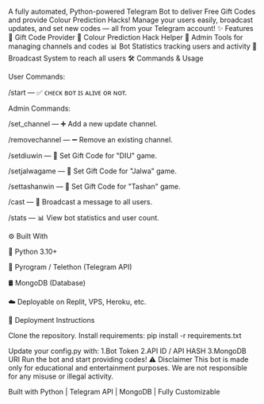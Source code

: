 A fully automated, Python-powered Telegram Bot to deliver Free Gift Codes and provide Colour Prediction Hacks!
Manage your users easily, broadcast updates, and set new codes — all from your Telegram account!
✨ Features
🎁 Gift Code Provider
🎨 Colour Prediction Hack Helper
🔧 Admin Tools for managing channels and codes
📊 Bot Statistics tracking users and activity
📢 Broadcast System to reach all users
🛠️ Commands & Usage

User Commands:

/start — ✅ ᴄʜᴇᴄᴋ ʙᴏᴛ ɪꜱ ᴀʟɪᴠᴇ ᴏʀ ɴᴏᴛ.

Admin Commands:

/set_channel — ➕ Add a new update channel.

/removechannel — ➖ Remove an existing channel.

/setdiuwin — 🎯 Set Gift Code for "DIU" game.

/setjalwagame — 🎯 Set Gift Code for "Jalwa" game.

/settashanwin — 🎯 Set Gift Code for "Tashan" game.

/cast — 📢 Broadcast a message to all users.

/stats — 📊 View bot statistics and user count.

⚙️ Built With

🐍 Python 3.10+

📡 Pyrogram / Telethon (Telegram API)

🛢️ MongoDB (Database)

☁️ Deployable on Replit, VPS, Heroku, etc.

🚀 Deployment Instructions

Clone the repository.
Install requirements:
pip install -r requirements.txt 

Update your config.py with:
1.Bot Token
2.API ID / API HASH
3.MongoDB URI
Run the bot and start providing codes!
⚠️ Disclaimer
This bot is made only for educational and entertainment purposes.
We are not responsible for any misuse or illegal activity.

Built with Python | Telegram API | MongoDB | Fully Customizable
